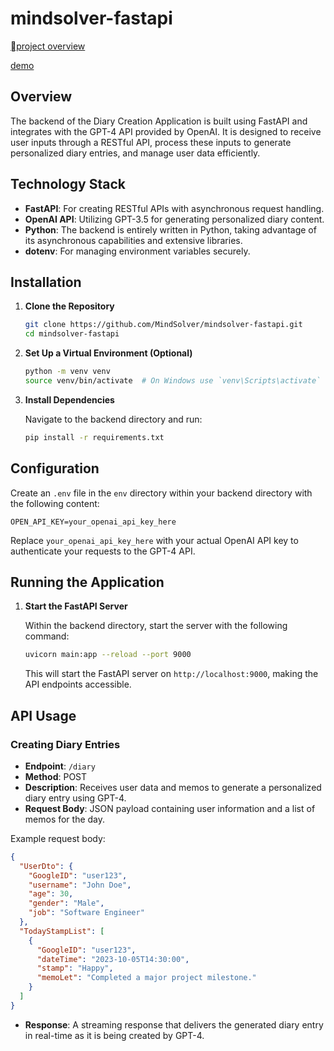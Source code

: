 # mindsolver-fastapi

[project overview](https://github.com/MindSolver)

[demo](https://www.youtube.com/watch?v=uxvyrWQQVKQ)

## Overview

The backend of the Diary Creation Application is built using FastAPI and integrates with the GPT-4 API provided by OpenAI. It is designed to receive user inputs through a RESTful API, process these inputs to generate personalized diary entries, and manage user data efficiently.

## Technology Stack

- **FastAPI**: For creating RESTful APIs with asynchronous request handling.
- **OpenAI API**: Utilizing GPT-3.5 for generating personalized diary content.
- **Python**: The backend is entirely written in Python, taking advantage of its asynchronous capabilities and extensive libraries.
- **dotenv**: For managing environment variables securely.

## Installation

1. **Clone the Repository**

   ```bash
   git clone https://github.com/MindSolver/mindsolver-fastapi.git
   cd mindsolver-fastapi
   ```

2. **Set Up a Virtual Environment (Optional)**

   ```bash
   python -m venv venv
   source venv/bin/activate  # On Windows use `venv\Scripts\activate`
   ```

3. **Install Dependencies**

   Navigate to the backend directory and run:

   ```bash
   pip install -r requirements.txt
   ```

## Configuration

Create an `.env` file in the `env` directory within your backend directory with the following content:

```
OPEN_API_KEY=your_openai_api_key_here
```

Replace `your_openai_api_key_here` with your actual OpenAI API key to authenticate your requests to the GPT-4 API.

## Running the Application

1. **Start the FastAPI Server**

   Within the backend directory, start the server with the following command:

   ```bash
   uvicorn main:app --reload --port 9000
   ```

   This will start the FastAPI server on `http://localhost:9000`, making the API endpoints accessible.

## API Usage

### Creating Diary Entries

- **Endpoint**: `/diary`
- **Method**: POST
- **Description**: Receives user data and memos to generate a personalized diary entry using GPT-4.
- **Request Body**: JSON payload containing user information and a list of memos for the day.

Example request body:

```json
{
  "UserDto": {
    "GoogleID": "user123",
    "username": "John Doe",
    "age": 30,
    "gender": "Male",
    "job": "Software Engineer"
  },
  "TodayStampList": [
    {
      "GoogleID": "user123",
      "dateTime": "2023-10-05T14:30:00",
      "stamp": "Happy",
      "memoLet": "Completed a major project milestone."
    }
  ]
}
```

- **Response**: A streaming response that delivers the generated diary entry in real-time as it is being created by GPT-4.
